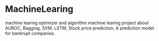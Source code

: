 # MachineLearing
machine learing optimizer and algorithm
machine learing project about AUROC, Bagging, SVM, LSTM, Stock price prediction, A prediction model for bankrupt companies.

